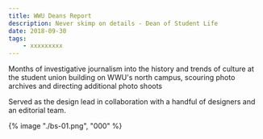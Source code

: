 ```yaml
---
title: WWU Deans Report
description: Never skimp on details - Dean of Student Life
date: 2018-09-30
tags: 
    - xxxxxxxxx
---
```


Months of investigative journalism into the history and trends of culture at the student union building on WWU's north campus, scouring photo archives and directing additional photo shoots 

Served as the design lead in collaboration with a handful of designers and an editorial team.




<div class="two-column">

{% image "./bs-01.png", "000" %} 
